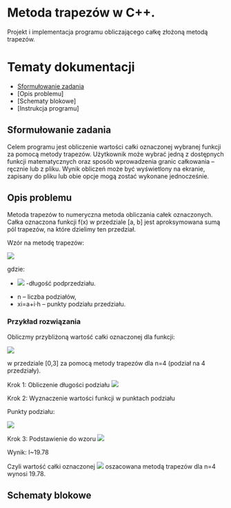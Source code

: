 # Metoda trapezów w C++. 
Projekt i implementacja programu obliczającego całkę złożoną metodą trapezów. 

# Tematy dokumentacji
* [Sformułowanie zadania]( #Sformułowaniezadania)
* [Opis problemu]
* [Schematy blokowe]
* [Instrukcja programu]

    
## Sformułowanie zadania
Celem programu jest obliczenie wartości całki oznaczonej wybranej funkcji za pomocą metody trapezów. Użytkownik może wybrać jedną z dostępnych funkcji matematycznych oraz sposób wprowadzenia granic całkowania – ręcznie lub z pliku. Wynik obliczeń może być wyświetlony na ekranie, zapisany do pliku lub obie opcje mogą zostać wykonane jednocześnie.

## Opis problemu
Metoda trapezów to numeryczna metoda obliczania całek oznaczonych. Całka oznaczona funkcji f(x) w przedziale [a, b] jest aproksymowana sumą pól trapezów, na które dzielimy ten przedział.

Wzór na metodę trapezów:

![](https://cdn.discordapp.com/attachments/603599707796668426/1335692856383242372/image.png?ex=67a11868&is=679fc6e8&hm=337425d56f6c576b2bf1f0264015cc8676063b60272f8f99e8c09c03e7f2eb87&)

gdzie:
* ![](https://cdn.discordapp.com/attachments/603599707796668426/1335693240367579197/image.png?ex=67a118c4&is=679fc744&hm=60d5c21d9934995b4197cff2d8b9ae1bf4ee5105b4b72d6b4105506f96b2899a&)
-długość podprzedziału.

- n – liczba podziałów,
- xi=a+i⋅h – punkty podziału przedziału.

### Przykład rozwiązania
Obliczmy przybliżoną wartość całki oznaczonej dla funkcji:

![](https://cdn.discordapp.com/attachments/603599707796668426/1335693284978200576/image.png?ex=67a118cf&is=679fc74f&hm=06c8ee38e67d6f6642967ee153b0b346efb689fda55ddb23e7b0e5fd69247bf8&)

w przedziale [0,3] za pomocą metody trapezów dla n=4 (podział na 4 przedziały).

Krok 1: Obliczenie długości podziału
![](https://cdn.discordapp.com/attachments/603599707796668426/1335693325159628832/image.png?ex=67a118d8&is=679fc758&hm=ebb5a6346f6b844c67c12cb0b1d011624486cbbed7e9a803946bda4147cdc3ee&)

Krok 2: Wyznaczenie wartości funkcji w punktach podziału

Punkty podziału:

![](https://cdn.discordapp.com/attachments/603599707796668426/1335693409620328491/image.png?ex=67a118ec&is=679fc76c&hm=c066deb6140205195a3ce0f013433ec024a8bbcee654fc5a7bdf04feaf5241e3&)

Krok 3: Podstawienie do wzoru
![](https://cdn.discordapp.com/attachments/603599707796668426/1335693440729612410/image.png?ex=67a118f4&is=679fc774&hm=cc66156c299719fe9782b7b8eb7eb5de665b93d9da1db33e53165cbe3fc16f83&)

Wynik: I~19.78

Czyli wartość całki oznaczonej
![](https://cdn.discordapp.com/attachments/603599707796668426/1335694488559026266/image.png?ex=67a119ee&is=679fc86e&hm=d0714e61f9382fbe6228cd21cdc3b5574cfe91d6ad7990f0baf65f0dabc338a1&)
oszacowana metodą trapezów dla n=4 wynosi 19.78.

## Schematy blokowe

